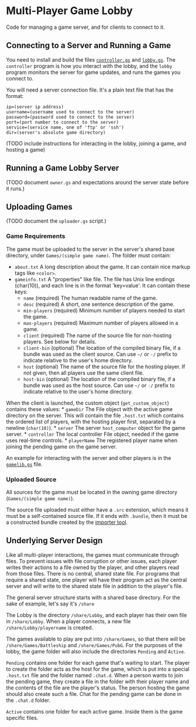 # Multi-Player Game Lobby

Code for managing a game server, and for clients to connect to it.

## Connecting to a Server and Running a Game

You need to install and build the files [`controller.gs`](controller.gs) and [`lobby.gs`](lobby.gs).  The `controller` program is how you interact with the lobby, and the `lobby` program monitors the server for game updates, and runs the games you connect to.

You will need a server connection file.  It's a plain text file that has the format:

```
ip=(server ip address)
username=(username used to connect to the server)
password=(password used to connect to the server)
port=(port number to connect to the server)
service=(service name, one of 'ftp' or 'ssh')
dir=(server's absolute game directory)
```

(TODO include instructions for interacting in the lobby, joining a game, and hosting a game)

## Running a Game Lobby Server

(TODO document `owner.gs` and expectations around the server state before it runs.)

## Uploading Games

(TODO document the `uploader.gs` script.)

### Game Requirements

The game must be uploaded to the server in the server's shared base directory, under `Games/(simple game name)`.  The folder must contain:

* `about.txt` A long description about the game.  It can contain nice markup tags like `<color>`.
* `gameinfo.txt` A "properties" like file.  The file has Unix line endings (char(10)), and each line is in the format 'key=value'.  It can contain these keys:
    * `name` (required) The human readable name of the game.
    * `desc` (required) A short, one sentence description of the game.
    * `min-players` (required) Minimum number of players needed to start the game.
    * `max-players` (required) Maximum number of players allowed in a game.
    * `client` (required) The name of the source file for non-hosting players.  See below for details.
    * `client-bin` (optional) The location of the compiled binary file, if a bundle was used as the client source.  Can use `~/` or `-/` prefix to indicate relative to the user's home directory.
    * `host` (optional) The name of the source file for the hosting player.  If not given, then all players use the same client file.
    * `host-bin` (optional) The location of the compiled binary file, if a bundle was used as the host source.  Can use `~/` or `-/` prefix to indicate relative to the user's home directory.

When the client is launched, the custom object (`get_custom_object`) contains these values:
    * `gameDir` The File object with the active game directory on the server.  This will contain the file `.host.txt` which contains the ordered list of players, with the hosting player first, separated by a newline (`char(10)`).
    * `server` The server `host_computer` object for the game server.
    * `controller` The local controller File object, needed if the game uses real-time controls.
    * `playerName` The registered player name when joining the pending game on the game server.

An example for interacting with the server and other players is in the [`gamelib.gs`](gamelib.gs) file.


### Uploaded Source

All sources for the game must be located in the owning game directory (`Games/(simple game name)`).

The source file uploaded must either have a `.src` extension, which means it must be a self-contained source file.  If it ends with `.bundle`, then it must be a constructed bundle created by the [importer tool](https://github.com/groboclown/greyhack-importer).


## Underlying Server Design

Like all multi-player interactions, the games must communicate through files.  To prevent issues with file corruption or other issues, each player writes their actions to a file owned by the player, and other players read from those files.  There is no central, shared state file.  For programs that require a shared state, one player will have their program act as the central server and will write to the shared state file in addition to the player's file.

The general server structure starts with a shared base directory.  For the sake of example, let's say it's `/share`

The Lobby is the directory `/share/Lobby`, and each player has their own file in `/share/Lobby`.  When a player connects, a new file `/share/Lobby/playername` is created.

The games available to play are put into `/share/Games`, so that there will be `/share/Games/Battleship` and `/share/Games/PubG`.  For the purposes of the lobby, the game folder will also include the directories `Pending` and `Active`.

`Pending` contains one folder for each game that's waiting to start.  The player to create the folder acts as the host for the game, which is put into a special `.host.txt` file and the folder named `.chat.d`.  When a person wants to join the pending game, they create a file in the folder with their player name and the contents of the file are the player's status.  The person hosting the game should also create such a file.  Chat for the pending game can be done in the `.chat.d` folder.

`Active` contains one folder for each active game.  Inside them is the game specific files.
